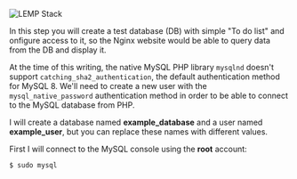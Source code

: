 ![LEMP Stack](https://github.com/silviob99/Project-2-Linux-Administration-NginX-MySQL-PHP-LEMP/assets/107585020/1007a286-9792-4071-8270-9df204f8afec)

In this step you will create a test database (DB) with simple "To do list" and onfigure access to it, so the Nginx website would be able to query data from the DB and display it.  

At the time of this writing, the native MySQL PHP library ```mysqlnd``` doesn't support ```catching_sha2_authentication```, the default authentication method for MySQL 8. We'll need to create a new user with the ```mysql_native_password``` authentication method in order to be able to connect to the MySQL database from PHP.  

I will create a database named **example_database** and a user named **example_user**, but you can replace these names with different values.  

First I will connect to the MySQL console using the **root** account:  

```
$ sudo mysql
```



